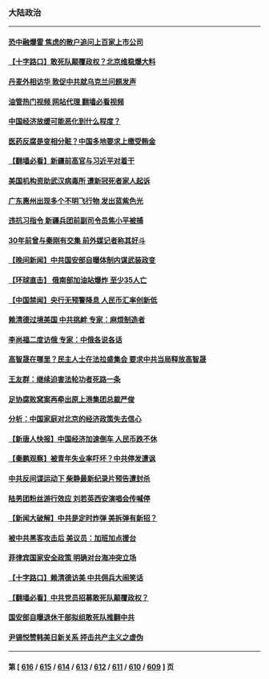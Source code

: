 ### 大陆政治
---
#### [恐中融爆雷 焦虑的散户追问上百家上市公司](../../pages/ncid277/n14055254.md?08170045) 
#### [【十字路口】敢死队颠覆政权？北京维稳爆大料](../../pages/ncid277/n14055182.md?08170045) 
#### [丹麦外相访华 敦促中共就乌克兰问题发声](../../pages/ncid277/n14055155.md?08170045) 
#### [油管热门视频 网站代理 翻墙必看视频](http://138.2.39.72:81/youtube.html?epic-marker?08170045)
#### [中国经济放缓可能恶化到什么程度？](../../pages/ncid277/n14055175.md?08170045) 
#### [医药反腐是变相分赃？中国多地要求上缴受贿金](../../pages/ncid277/n14055098.md?08170045) 
#### [【翻墙必看】新疆前高官与习近平对着干](../../pages/ncid277/n14054933.md?08170045) 
#### [美国机构资助武汉病毒所 遭新冠死者家人起诉](../../pages/ncid277/n14055126.md?08170045) 
#### [广东惠州出现多个不明飞行物 发出蓝紫色光](../../pages/ncid277/n14055059.md?08170045) 
#### [违抗习指令 新疆兵团前副司令员焦小平被捕](../../pages/ncid277/n14055055.md?08170045) 
#### [30年前曾与秦刚有交集 前外媒记者称其好斗](../../pages/ncid277/n14054998.md?08170045) 
#### [【晚间新闻】中共国安部自曝体制内谋武装政变](../../pages/ncid277/n14054605.md?08170045) 
#### [【环球直击】 俄南部加油站爆炸 至少35人亡](../../pages/ncid277/n14054536.md?08170045) 
#### [【中国禁闻】央行无预警降息 人民币汇率创新低](../../pages/ncid277/n14054533.md?08170045) 
#### [赖清德过境美国 中共挑衅 专家：麻烦制造者](../../pages/ncid277/n14054507.md?08170045) 
#### [李尚福二度访俄 专家：中俄各说各话](../../pages/ncid277/n14054863.md?08170045) 
#### [高智晟在哪里？民主人士在法拉盛集会 要求中共当局释放高智晟](../../pages/ncid277/n14054848.md?08170045) 
#### [王友群：继续迫害法轮功者死路一条](../../pages/ncid277/n14054575.md?08170045) 
#### [足协腐败窝案再牵出原上港集团总裁严俊](../../pages/ncid277/n14054756.md?08170045) 
#### [分析：中国家庭对北京的经济政策失去信心](../../pages/ncid277/n14054656.md?08170045) 
#### [【新唐人快报】中国经济加速倒车 人民币跌不休](../../pages/ncid277/n14054716.md?08170045) 
#### [【秦鹏观察】被青年失业率吓坏？中共停发遭讽](../../pages/ncid277/n14054698.md?08170045) 
#### [中共反间谍运动下 柴静最新纪录片预告遭封杀](../../pages/ncid277/n14054674.md?08170045) 
#### [陆男团粉丝游行效应 刘若英西安演唱会传喊停](../../pages/ncid277/n14054567.md?08170045) 
#### [【新闻大破解】中共是定时炸弹 美拆弹有新招？](../../pages/ncid277/n14054528.md?08170045) 
#### [被中共黑客攻击后 美议员：加班加点援台](../../pages/ncid277/n14054542.md?08170045) 
#### [菲律宾国家安全政策 明确对台海冲突立场](../../pages/ncid277/n14054522.md?08170045) 
#### [【十字路口】赖清德访美 中共佣兵大闹笑话](../../pages/ncid277/n14054371.md?08170045) 
#### [【翻墙必看】中共党员招募敢死队颠覆政权？](../../pages/ncid277/n14054366.md?08170045) 
#### [国安部自曝退休干部拟组敢死队推翻中共](../../pages/ncid277/n14054218.md?08170045) 
#### [尹锡悦赞韩美日新关系 抨击共产主义之虚伪](../../pages/ncid277/n14054236.md?08170045) 

---
#### 第 [ [616](./616.md?08170045) / [615](./615.md?08170045) / [614](./614.md?08170045) / [613](./613.md?08170045) / [612](./612.md?08170045) / [611](./611.md?08170045) / [610](./610.md?08170045) / [609](./609.md?08170045) ] 页
